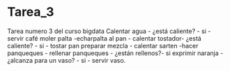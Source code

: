 # Tarea_3
Tarea numero 3 del curso bigdata
Calentar agua - ¿está caliente? - si - servir café 
moler palta -echarpalta al pan - calentar tostador- ¿está caliente? - si - tostar pan 
preparar mezcla - calentar sarten -hacer panqueques - rellenar panqueques - ¿están rellenos?- si
exprimir naranja - ¿alcanza para un vaso? - si - servir vaso. 


